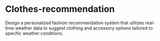 # Clothes-recommendation
Design a personalized fashion recommendation system that utilizes real-time weather data to suggest clothing and accessory options tailored to  specific weather conditions. 
